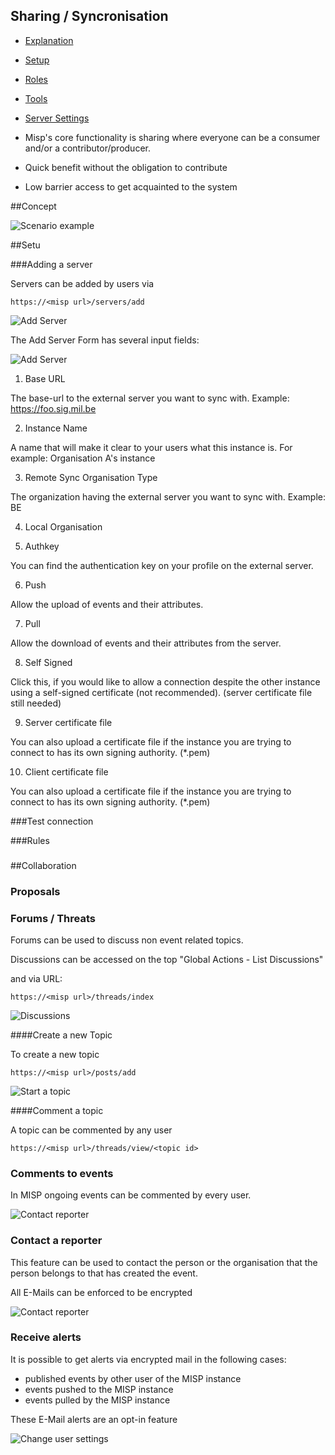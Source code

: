 <!-- toc -->

## Sharing / Syncronisation

* [Explanation](#users)
* [Setup](#setup)
* [Roles](#roles)
* [Tools](#tools)
* [Server Settings](#server-settings)

* Misp's core functionality is sharing where everyone can be a consumer and/or a contributor/producer.
* Quick benefit without the obligation to contribute
* Low barrier access to get acquainted to the system

##Concept

![Scenario example](figures/MISP_scenario_example.png)


##Setu

###Adding a server

Servers can be added by users via 

~~~~
https://<misp url>/servers/add
~~~~

![Add Server](figures/add_server_1.png)


The Add Server Form has several input fields:

![Add Server](figures/add_server_ui.png)

1. Base URL 

The base-url to the external server you want to sync with. Example: https://foo.sig.mil.be

2. Instance Name

A name that will make it clear to your users what this instance is. For example: Organisation A's instance

3. Remote Sync Organisation Type

The organization having the external server you want to sync with. Example: BE

4. Local Organisation

5. Authkey

You can find the authentication key on your profile on the external server.

6. Push

Allow the upload of events and their attributes.

7. Pull

Allow the download of events and their attributes from the server.

8. Self Signed

Click this, if you would like to allow a connection despite the other instance using a self-signed certificate (not recommended). (server certificate file still needed)

9. Server certificate file

You can also upload a certificate file if the instance you are trying to connect to has its own signing authority.  (*.pem)

10. Client certificate file

You can also upload a certificate file if the instance you are trying to connect to has its own signing authority.  (*.pem)



###Test connection

###Rules

###

##Collaboration

### Proposals

### Forums / Threats

Forums can be used to discuss non event related topics.

Discussions can be accessed on the top "Global Actions - List Discussions"

and via URL:

~~~~
https://<misp url>/threads/index
~~~~

![Discussions](figures/discussions.png)

####Create a new Topic

To create a new topic

~~~~
https://<misp url>/posts/add
~~~~

![Start a topic](figures/discussions_start_topic.png)

####Comment a topic

A topic can be commented by any user

~~~~
https://<misp url>/threads/view/<topic id>
~~~~


### Comments to events

In MISP ongoing events can be commented by every user.

![Contact reporter](figures/comment_an_event.png)


### Contact a reporter

This feature can be used to contact the person or the organisation that the person belongs to that has created the event.

All E-Mails can be enforced to be encrypted

![Contact reporter](figures/contact_reporter.png)

### Receive alerts

It is possible to get alerts via encrypted mail in the following cases:

* published events by other user of the MISP instance
* events pushed to the MISP instance
* events pulled by the MISP instance
 
These E-Mail alerts are an opt-in feature
 
![Change user settings](figures/profile_receive_alerts.png)
